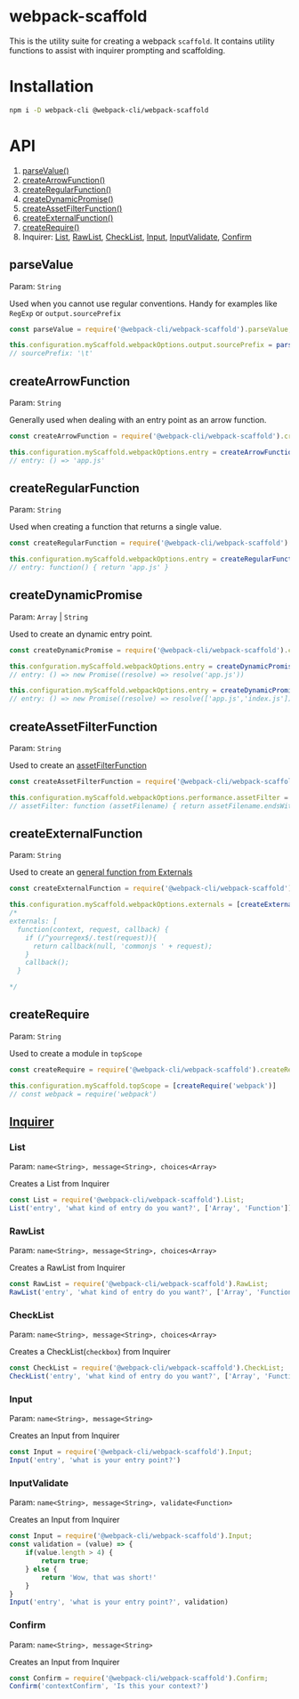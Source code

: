 # webpack-scaffold

This is the utility suite for creating a webpack `scaffold`. It contains utility functions to assist with inquirer prompting and scaffolding.
# Installation
```bash
npm i -D webpack-cli @webpack-cli/webpack-scaffold
```
# API

1. [parseValue()](#parsevalue)
2. [createArrowFunction()](#createarrowfunction)
3. [createRegularFunction()](#createregularfunction)
4. [createDynamicPromise()](#createdynamicpromise)
5. [createAssetFilterFunction()](#createassetfilterfunction)
6. [createExternalFunction()](#createexternalfunction)
7. [createRequire()](#createrequire)
8. Inquirer: [List](#list), [RawList](#rawlist), [CheckList](#checklist), [Input](#input), [InputValidate](#inputvalidate), [Confirm](#confirm)
## parseValue

Param: `String`

Used when you cannot use regular conventions. Handy for examples like `RegExp` or `output.sourcePrefix`

```js
const parseValue = require('@webpack-cli/webpack-scaffold').parseValue;

this.configuration.myScaffold.webpackOptions.output.sourcePrefix = parseValue('\t')
// sourcePrefix: '\t'
```
## createArrowFunction

Param: `String`

Generally used when dealing with an entry point as an arrow function.

```js
const createArrowFunction = require('@webpack-cli/webpack-scaffold').createArrowFunction;

this.configuration.myScaffold.webpackOptions.entry = createArrowFunction('app.js')
// entry: () => 'app.js'
```

## createRegularFunction

Param: `String`

Used when creating a function that returns a single value.
```js
const createRegularFunction = require('@webpack-cli/webpack-scaffold').createRegularFunction;

this.configuration.myScaffold.webpackOptions.entry = createRegularFunction('app.js')
// entry: function() { return 'app.js' }
```
## createDynamicPromise

Param: `Array` | `String`

Used to create an dynamic entry point.

```js
const createDynamicPromise = require('@webpack-cli/webpack-scaffold').createDynamicPromise;

this.confguration.myScaffold.webpackOptions.entry = createDynamicPromise('app.js')
// entry: () => new Promise((resolve) => resolve('app.js'))

this.configuration.myScaffold.webpackOptions.entry = createDynamicPromise(['app.js', 'index.js'])
// entry: () => new Promise((resolve) => resolve(['app.js','index.js']))
```

## createAssetFilterFunction

Param: `String`

Used to create an [assetFilterFunction](https://webpack.js.org/configuration/performance/#performance-assetfilter)

```js
const createAssetFilterFunction = require('@webpack-cli/webpack-scaffold').createAssetFilterFunction;

this.configuration.myScaffold.webpackOptions.performance.assetFilter = createAssetFilterFunction('js')
// assetFilter: function (assetFilename) { return assetFilename.endsWith('.js'); }
```

## createExternalFunction

Param: `String`

Used to create an [general function from Externals](https://webpack.js.org/configuration/externals/#function)

```js
const createExternalFunction = require('@webpack-cli/webpack-scaffold').createExternalFunction;

this.configuration.myScaffold.webpackOptions.externals = [createExternalFunction('^yourregex$')]
/*
externals: [
  function(context, request, callback) {
    if (/^yourregex$/.test(request)){
      return callback(null, 'commonjs ' + request);
    }
    callback();
  }

*/
```

## createRequire

Param: `String`

Used to create a module in `topScope`

```js
const createRequire = require('@webpack-cli/webpack-scaffold').createRequire;

this.configuration.myScaffold.topScope = [createRequire('webpack')]
// const webpack = require('webpack')
```

## [Inquirer](https://github.com/SBoudrias/Inquirer.js/#prompt-types)

### List

Param: `name<String>, message<String>, choices<Array>`

Creates a List from Inquirer
```js
const List = require('@webpack-cli/webpack-scaffold').List;
List('entry', 'what kind of entry do you want?', ['Array', 'Function'])
```

### RawList 

Param: `name<String>, message<String>, choices<Array>`

Creates a RawList from Inquirer
```js
const RawList = require('@webpack-cli/webpack-scaffold').RawList;
RawList('entry', 'what kind of entry do you want?', ['Array', 'Function'])
```

### CheckList

Param: `name<String>, message<String>, choices<Array>`

Creates a CheckList(`checkbox`) from Inquirer
```js
const CheckList = require('@webpack-cli/webpack-scaffold').CheckList;
CheckList('entry', 'what kind of entry do you want?', ['Array', 'Function'])
```

### Input 

Param: `name<String>, message<String>`

Creates an Input from Inquirer
```js
const Input = require('@webpack-cli/webpack-scaffold').Input;
Input('entry', 'what is your entry point?')
```

### InputValidate

Param: `name<String>, message<String>, validate<Function>`

Creates an Input from Inquirer
```js
const Input = require('@webpack-cli/webpack-scaffold').Input;
const validation = (value) => {
    if(value.length > 4) {
        return true;
    } else {
        return 'Wow, that was short!'
    }
}
Input('entry', 'what is your entry point?', validation)
```

### Confirm

Param: `name<String>, message<String>`

Creates an Input from Inquirer
```js
const Confirm = require('@webpack-cli/webpack-scaffold').Confirm;
Confirm('contextConfirm', 'Is this your context?')
```
